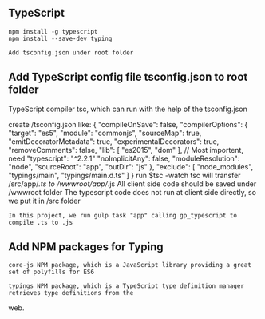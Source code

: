 ## TypeScript
    npm install -g typescript
    npm install --save-dev typing

    Add tsconfig.json under root folder
    
## Add TypeScript config file tsconfig.json to root folder
TypeScript compiler tsc, which can run with the help of the tsconfig.json

create /tsconfig.json like:
    {
        "compileOnSave": false,
        "compilerOptions": {
            "target": "es5",
            "module": "commonjs",
            "sourceMap": true,
            "emitDecoratorMetadata": true,
            "experimentalDecorators": true,
            "removeComments": false,
            "lib": [ "es2015", "dom" ],      // Most importent, need "typescript": "^2.2.1"
            "noImplicitAny": false,
            "moduleResolution": "node",
            "sourceRoot": "app",
            "outDir": "js"
        },
        "exclude": [
            "node_modules",
            "typings/main",
            "typings/main.d.ts"
        ]
    } 
    run $tsc -watch
    tsc will transfer /src/app/*.ts to /wwwroot/app/*.js
    All client side code should be saved under /wwwroot folder
    The typescript code does not run at client side directly, so we put it in /src folder

    In this project, we run gulp task "app" calling gp_typescript to compile .ts to .js
    
## Add NPM packages for Typing
    core-js NPM package, which is a JavaScript library providing a great set of polyfills for ES6

    typings NPM package, which is a TypeScript type definition manager retrieves type definitions from the
web.